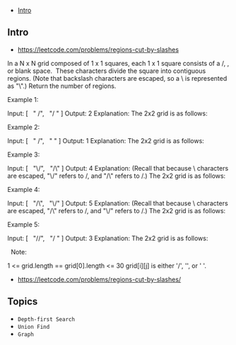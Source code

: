 - [Intro](#intro)

## Intro

- https://leetcode.com/problems/regions-cut-by-slashes

In a N x N grid composed of 1 x 1 squares, each 1 x 1 square consists of a /, \, or blank space.  These characters divide the square into contiguous regions.
(Note that backslash characters are escaped, so a \ is represented as "\\".)
Return the number of regions.
 













Example 1:

Input:
[
  " /",
  "/ "
]
Output: 2
Explanation: The 2x2 grid is as follows:



Example 2:

Input:
[
  " /",
  "  "
]
Output: 1
Explanation: The 2x2 grid is as follows:



Example 3:

Input:
[
  "\\/",
  "/\\"
]
Output: 4
Explanation: (Recall that because \ characters are escaped, "\\/" refers to \/, and "/\\" refers to /\.)
The 2x2 grid is as follows:



Example 4:

Input:
[
  "/\\",
  "\\/"
]
Output: 5
Explanation: (Recall that because \ characters are escaped, "/\\" refers to /\, and "\\/" refers to \/.)
The 2x2 grid is as follows:



Example 5:

Input:
[
  "//",
  "/ "
]
Output: 3
Explanation: The 2x2 grid is as follows:


 
Note:

1 <= grid.length == grid[0].length <= 30
grid[i][j] is either '/', '\', or ' '.






- https://leetcode.com/problems/regions-cut-by-slashes/




## Topics

- `Depth-first Search`
- `Union Find`
- `Graph`


